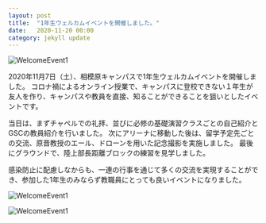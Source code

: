 ```yaml
---
layout: post
title:  "1年生ウェルカムイベントを開催しました。"
date:   2020-11-20 00:00
category: jekyll update
---
```


![WelcomeEvent1](http://www.gsc.aoyama.ac.jp/assets/images/news/20201107_welcomeevent1.JPG)

2020年11月7日（土）、相模原キャンパスで1年生ウェルカムイベントを開催しました。
コロナ禍によるオンライン授業で、キャンパスに登校できない１年生が友人を作り、キャンパスや教員を直接、知ることができることを狙いとしたイベントです。

当日は、まずチャペルでの礼拝、並びに必修の基礎演習クラスごとの自己紹介とGSCの教員紹介を行いました。
次にアリーナに移動した後は、留学予定先ごとの交流、原晋教授のエール、ドローンを用いた記念撮影を実施しました。
最後にグラウンドで、陸上部長距離ブロックの練習を見学しました。

感染防止に配慮しなからも、一連の行事を通じて多くの交流を実現することができ、参加した1年生のみならず教職員にとっても良いイベントになりました。

![WelcomeEvent1](http://www.gsc.aoyama.ac.jp/assets/images/news/20201107_welcomeevent2.JPG)

![WelcomeEvent1](http://www.gsc.aoyama.ac.jp/assets/images/news/20201107_welcomeevent3.JPG)

[jekyll-docs]: https://jekyllrb.com/docs/home
[jekyll-gh]:   https://github.com/jekyll/jekyll
[jekyll-talk]: https://talk.jekyllrb.com/
